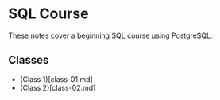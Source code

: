SQL Course
==========
These notes cover a beginning SQL course using PostgreSQL.

Classes
-------

* (Class 1)[class-01.md]
* (Class 2)[class-02.md]
